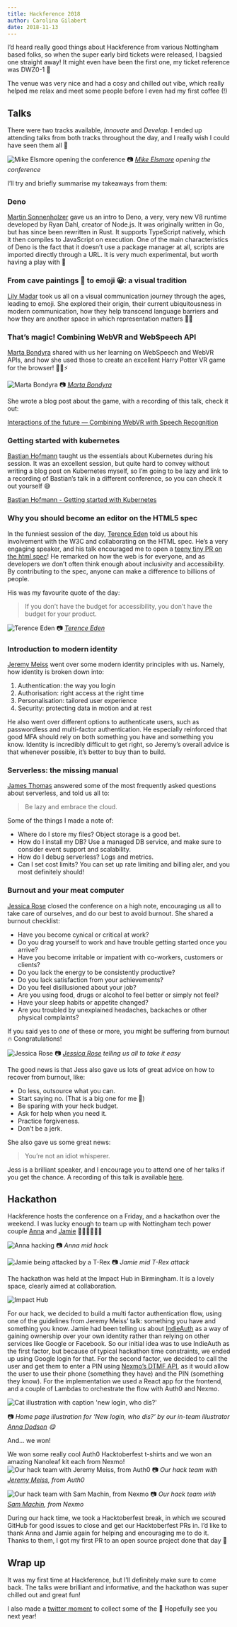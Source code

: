 ```yaml
---
title: Hackference 2018
author: Carolina Gilabert
date: 2018-11-13
---
```


I’d heard really good things about Hackference from various Nottingham based folks, so when the super early bird tickets were released, I bagsied one straight away! It might even have been the first one, my ticket reference was DWZ0-1 🤔

The venue was very nice and had a cosy and chilled out vibe, which really helped me relax and meet some people before I even had my first coffee (!)

## Talks
There were two tracks available, _Innovate_ and _Develop_. I ended up attending talks from both tracks throughout the day, and I really wish I could have seen them all 🙈

![Mike Elsmore opening the conference](/images/hackference-2018/mike.jpeg)
📷 *[Mike Elsmore](https://twitter.com/ukmadlz) opening the conference*

I’ll try and briefly summarise my takeaways from them:

### Deno

[Martin Sonnenholzer](https://twitter.com/chaos_monster) gave us an intro to Deno, a very, very new V8 runtime developed by Ryan Dahl, creator of Node.js. It was originally written in Go, but has since been rewritten in Rust.
It supports TypeScript natively, which it then compiles to JavaScript on execution. One of the main characteristics of Deno is the fact that it doesn’t use a package manager at all, scripts are imported directly through a URL.
It is very much experimental, but worth having a play with 🙂

### From cave paintings 🎨 to emoji 😀: a visual tradition

[Lily Madar](https://twitter.com/Lily_2point0) took us all on a visual communication journey through the ages, leading to emoji.
She explored their origin, their current ubiquitousness in modern communication, how they help transcend language barriers and how they are another space in which representation matters 🙋‍♀️

### That’s magic! Combining WebVR and WebSpeech API

[Marta Bondyra](https://twitter.com/marta_bondyra) shared with us her learning on WebSpeech and WebVR APIs, and how she used those to create an excellent Harry Potter VR game for the browser! 👦🏻⚡️

![Marta Bondyra](/images/hackference-2018/marta.jpeg)
📷 *[Marta Bondyra](https://twitter.com/marta_bondyra)*

She wrote a blog post about the game, with a recording of this talk, check it out:

[Interactions of the future — Combining WebVR with Speech Recognition](https://medium.com/typeforms-engineering-blog/interactions-of-the-future-combining-webvr-with-speech-recognition-a147f245b8b8)

### Getting started with kubernetes

[Bastian Hofmann](https://twitter.com/BastianHofmann) taught us the essentials about Kubernetes during his session. 
It was an excellent session, but quite hard to convey without writing a blog post on Kubernetes myself, so I’m going to be lazy and link to a recording of Bastian’s talk in a different conference, so you can check it out yourself 😅

[Bastian Hofmann - Getting started with Kubernetes](https://www.youtube.com/watch?v=bXRmFfuyxQ0)


### Why you should become an editor on the HTML5 spec

In the funniest session of the day, [Terence Eden](https://twitter.com/edent) told us about his involvement with the W3C and collaborating on the HTML spec.
He’s a very engaging speaker, and his talk encouraged me to open a [teeny tiny PR on the html spec](https://github.com/w3c/html/pull/1641)!
He remarked on how the web is for everyone, and as developers we don’t often think enough about inclusivity and accessibility.
By contributing to the spec, anyone can make a difference to billions of people.

His was my favourite quote of the day:
> If you don’t have the budget for accessibility, you don’t have the budget for your product. 

![Terence Eden](/images/hackference-2018/terence.jpeg)
📷 *[Terence Eden](https://twitter.com/edent)*

### Introduction to modern identity

[Jeremy Meiss](https://twitter.com/IAmJerdog) went over some modern identity principles with us. Namely, how identity is broken down into:

1. Authentication: the way you login
2. Authorisation: right access at the right time
3. Personalisation: tailored user experience
4. Security: protecting data in motion and at rest

He also went over different options to authenticate users, such as passwordless and multi-factor authentication. He especially reinforced that good MFA should rely on both something you have and something you know.
Identity is incredibly difficult to get right, so Jeremy’s overall advice is that whenever possible, it’s better to buy than to build.

### Serverless: the missing manual

[James Thomas](https://twitter.com/thomasj) answered some of the most frequently asked questions about serverless, and told us all to:

> Be lazy and embrace the cloud.

Some of the things I made a note of:
* Where do I store my files? Object storage is a good bet.
* How do I install my DB? Use a managed DB service, and make sure to consider event support and scalability.
* How do I debug serverless? Logs and metrics.
* Can I set cost limits? You can set up rate limiting and billing aler, and you most definitely should!

### Burnout and your meat computer

[Jessica Rose](https://twitter.com/jesslynnrose) closed the conference on a high note, encouraging us all to take care of ourselves, and do our best to avoid burnout.
She shared a burnout checklist:

- Have you become cynical or critical at work?
- Do you drag yourself to work and have trouble getting started once you arrive?
- Have you become irritable or impatient with co-workers, customers or clients?
- Do you lack the energy to be consistently productive?
- Do you lack satisfaction from your achievements?
- Do you feel disillusioned about your job?
- Are you using food, drugs or alcohol to feel better or simply not feel?
- Have your sleep habits or appetite changed?
- Are you troubled by unexplained headaches, backaches or other physical complaints?

If you said yes to _one_ of these or more, you might be suffering from burnout 🔥 Congratulations!

![Jessica Rose](/images/hackference-2018/jess.jpeg)
📷 *[Jessica Rose](https://twitter.com/jesslynnrose) telling us all to take it easy*

The good news is that Jess also gave us lots of great advice on how to recover from burnout, like:
* Do less, outsource what you can.
* Start saying no. (That is a big one for me 🙈)
* Be sparing with your heck budget.
* Ask for help when you need it.
* Practice forgiveness.
* Don’t be a jerk.

She also gave us some great news:

> You’re not an idiot whisperer.

Jess is a brilliant speaker, and I encourage you to attend one of her talks if you get the chance. A recording of this talk is available [here](https://www.youtube.com/watch?v=gcYRhATiyO4).

## Hackathon
Hackference hosts the conference on a Friday, and a hackathon over the weekend. I was lucky enough to team up with Nottingham tech power couple [Anna](https://twitter.com/anna_hax) and [Jamie](https://twitter.com/JamieTanna) 👩‍💻👩‍💻👨‍💻

![Anna hacking](/images/hackference-2018/anna_hax.jpeg)
📷 *Anna mid hack*

![Jamie being attacked by a T-Rex](/images/hackference-2018/jamie_trex.jpeg)
📷 *Jamie mid T-Rex attack*

The hackathon was held at the Impact Hub in Birmingham. It is a lovely space, clearly aimed at collaboration. 

![Impact Hub](/images/hackference-2018/impact_hub.jpeg)

For our hack, we decided to build a multi factor authentication flow, using one of the guidelines from Jeremy Meiss’ talk: something you have and something you know.
Jamie had been telling us about [IndieAuth](https://indieauth.com/) as a way of gaining ownership over your own identity rather than relying on other services like Google or Facebook. So our initial idea was to use IndieAuth as the first factor, but because of typical hackathon time constraints, we ended up using Google login for that.
For the second factor, we decided to call the user and get them to enter a PIN using [Nexmo’s DTMF API](https://developer.nexmo.com/voice/voice-api/guides/dtmf), as it would allow the user to use their phone (something they have) and the PIN (something they know).
For the implementation we used a React app for the frontend, and a couple of Lambdas to orchestrate the flow with Auth0 and Nexmo.

![Cat illustration with caption 'new login, who dis?'](/images/hackference-2018/who_dis.png)

📷 *Home page illustration for ‘New login, who dis?’ by our in-team illustrator [Anna Dodson](https://twitter.com/anna_hax) 😋*

And… we won!

We won some really cool Auth0 Hacktoberfest t-shirts and we won an amazing Nanoleaf kit each from Nexmo!
![Our hack team with Jeremy Meiss, from Auth0](/images/hackference-2018/team_and_jeremy.png)
📷 *Our hack team with [Jeremy Meiss](https://twitter.com/IAmJerdog), from Auth0*

![Our hack team with Sam Machin, from Nexmo](/images/hackference-2018/team_and_sam.jpg)
📷 *Our hack team with [Sam Machin](https://twitter.com/sammachin), from Nexmo*

During our hack time, we took a Hacktoberfest break, in which we scoured GitHub for good issues to close and get our Hacktoberfest PRs in.
I’d like to thank Anna and Jamie again for helping and encouraging me to do it. Thanks to them, I got my first PR to an open source project done that day 💛

## Wrap up
It was my first time at Hackference, but I’ll definitely make sure to come back. The talks were brilliant and informative, and the hackathon was super chilled out and great fun!

I also made a [twitter moment](https://twitter.com/i/moments/1051806012519456768) to collect some of the 💛
Hopefully see you next year!
